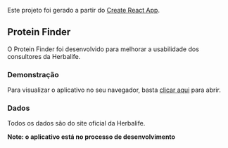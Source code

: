 Este projeto foi gerado a partir do [Create React App](https://github.com/facebook/create-react-app).

## Protein Finder

O Protein Finder foi desenvolvido para melhorar a usabilidade dos consultores da Herbalife.

### Demonstração

Para visualizar o aplicativo no seu navegador, basta [clicar aqui](https://protein-finder.ltco.com.br/) para abrir.

### Dados

Todos os dados são do site oficial da Herbalife.

**Note: o aplicativo está no processo de desenvolvimento**

